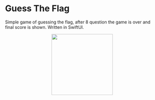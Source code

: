 # Guess The Flag
Simple game of guessing the flag, after 8 question the game is over and final score is shown. Written in SwiftUI.
<p align="center">
    <img width="200" src="https://i.postimg.cc/GhHg49Ky/Screenshot-2023-01-09-at-21-54-42.png">
</p>
